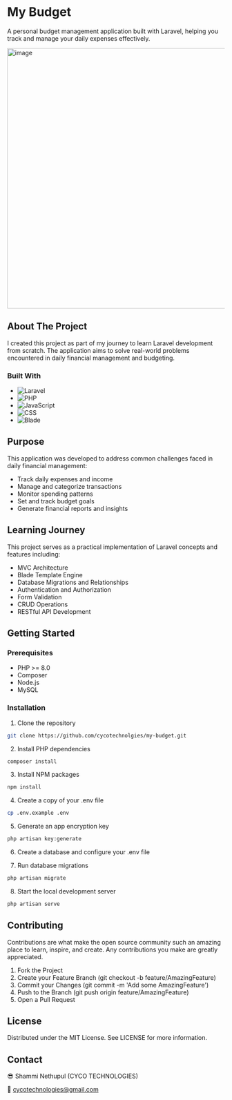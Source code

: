 # My Budget

A personal budget management application built with Laravel, helping you track and manage your daily expenses effectively.

<img width="1366" height="603" alt="image" src="https://github.com/user-attachments/assets/f963987c-da0e-437a-bd2a-72769435ef6e" />

## About The Project

I created this project as part of my journey to learn Laravel development from scratch. The application aims to solve real-world problems encountered in daily financial management and budgeting.

### Built With

* ![Laravel](https://img.shields.io/badge/Laravel-FF2D20?style=for-the-badge&logo=laravel&logoColor=white)
* ![PHP](https://img.shields.io/badge/PHP-777BB4?style=for-the-badge&logo=php&logoColor=white)
* ![JavaScript](https://img.shields.io/badge/JavaScript-F7DF1E?style=for-the-badge&logo=javascript&logoColor=black)
* ![CSS](https://img.shields.io/badge/CSS-1572B6?style=for-the-badge&logo=css3&logoColor=white)
* ![Blade](https://img.shields.io/badge/Blade-FF2D20?style=for-the-badge&logo=laravel&logoColor=white)

## Purpose

This application was developed to address common challenges faced in daily financial management:
- Track daily expenses and income
- Manage and categorize transactions
- Monitor spending patterns
- Set and track budget goals
- Generate financial reports and insights

## Learning Journey

This project serves as a practical implementation of Laravel concepts and features including:
- MVC Architecture
- Blade Template Engine
- Database Migrations and Relationships
- Authentication and Authorization
- Form Validation
- CRUD Operations
- RESTful API Development

## Getting Started

### Prerequisites

* PHP >= 8.0
* Composer
* Node.js
* MySQL

### Installation

1. Clone the repository
```bash
git clone https://github.com/cycotechnolgies/my-budget.git
```

2. Install PHP dependencies
```bash
composer install
```

3. Install NPM packages
```bash
npm install
```

4. Create a copy of your .env file
```bash
cp .env.example .env
```

5. Generate an app encryption key
```bash
php artisan key:generate
```

6. Create a database and configure your .env file

7. Run database migrations
```bash
php artisan migrate
```

8. Start the local development server
```bash
php artisan serve
```

## Contributing

Contributions are what make the open source community such an amazing place to learn, inspire, and create. Any contributions you make are greatly appreciated.

1. Fork the Project
2. Create your Feature Branch (git checkout -b feature/AmazingFeature)
3. Commit your Changes (git commit -m 'Add some AmazingFeature')
4. Push to the Branch (git push origin feature/AmazingFeature)
5. Open a Pull Request

## License

Distributed under the MIT License. See LICENSE for more information.

## Contact

😎 Shammi Nethupul (CYCO TECHNOLOGIES)

📩 cycotechnologies@gmail.com
